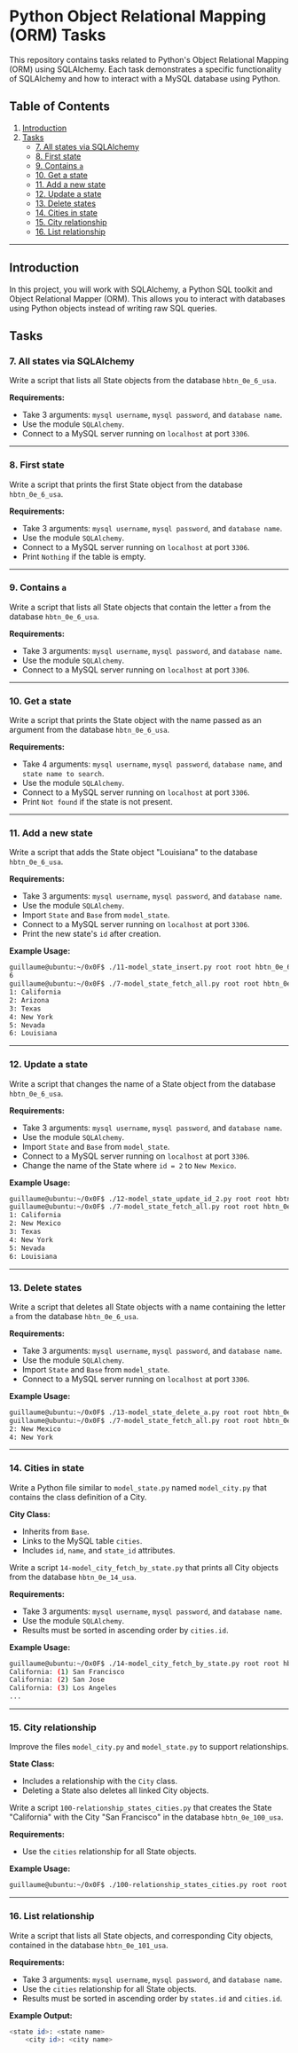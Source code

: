 # Python Object Relational Mapping (ORM) Tasks

This repository contains tasks related to Python's Object Relational Mapping (ORM) using SQLAlchemy. Each task demonstrates a specific functionality of SQLAlchemy and how to interact with a MySQL database using Python.

## Table of Contents
1. [Introduction](#introduction)
2. [Tasks](#tasks)
   - [7. All states via SQLAlchemy](#7-all-states-via-sqlalchemy)
   - [8. First state](#8-first-state)
   - [9. Contains `a`](#9-contains-a)
   - [10. Get a state](#10-get-a-state)
   - [11. Add a new state](#11-add-a-new-state)
   - [12. Update a state](#12-update-a-state)
   - [13. Delete states](#13-delete-states)
   - [14. Cities in state](#14-cities-in-state)
   - [15. City relationship](#15-city-relationship)
   - [16. List relationship](#16-list-relationship)

---

## Introduction

In this project, you will work with SQLAlchemy, a Python SQL toolkit and Object Relational Mapper (ORM). This allows you to interact with databases using Python objects instead of writing raw SQL queries.

## Tasks

### 7. All states via SQLAlchemy
Write a script that lists all State objects from the database `hbtn_0e_6_usa`.

**Requirements:**
- Take 3 arguments: `mysql username`, `mysql password`, and `database name`.
- Use the module `SQLAlchemy`.
- Connect to a MySQL server running on `localhost` at port `3306`.

---

### 8. First state
Write a script that prints the first State object from the database `hbtn_0e_6_usa`.

**Requirements:**
- Take 3 arguments: `mysql username`, `mysql password`, and `database name`.
- Use the module `SQLAlchemy`.
- Connect to a MySQL server running on `localhost` at port `3306`.
- Print `Nothing` if the table is empty.

---

### 9. Contains `a`
Write a script that lists all State objects that contain the letter `a` from the database `hbtn_0e_6_usa`.

**Requirements:**
- Take 3 arguments: `mysql username`, `mysql password`, and `database name`.
- Use the module `SQLAlchemy`.
- Connect to a MySQL server running on `localhost` at port `3306`.

---

### 10. Get a state
Write a script that prints the State object with the name passed as an argument from the database `hbtn_0e_6_usa`.

**Requirements:**
- Take 4 arguments: `mysql username`, `mysql password`, `database name`, and `state name to search`.
- Use the module `SQLAlchemy`.
- Connect to a MySQL server running on `localhost` at port `3306`.
- Print `Not found` if the state is not present.

---

### 11. Add a new state
Write a script that adds the State object "Louisiana" to the database `hbtn_0e_6_usa`.

**Requirements:**
- Take 3 arguments: `mysql username`, `mysql password`, and `database name`.
- Use the module `SQLAlchemy`.
- Import `State` and `Base` from `model_state`.
- Connect to a MySQL server running on `localhost` at port `3306`.
- Print the new state's `id` after creation.

**Example Usage:**
```bash
guillaume@ubuntu:~/0x0F$ ./11-model_state_insert.py root root hbtn_0e_6_usa 
6
guillaume@ubuntu:~/0x0F$ ./7-model_state_fetch_all.py root root hbtn_0e_6_usa 
1: California
2: Arizona
3: Texas
4: New York
5: Nevada
6: Louisiana
```

---

### 12. Update a state
Write a script that changes the name of a State object from the database `hbtn_0e_6_usa`.

**Requirements:**
- Take 3 arguments: `mysql username`, `mysql password`, and `database name`.
- Use the module `SQLAlchemy`.
- Import `State` and `Base` from `model_state`.
- Connect to a MySQL server running on `localhost` at port `3306`.
- Change the name of the State where `id = 2` to `New Mexico`.

**Example Usage:**
```bash
guillaume@ubuntu:~/0x0F$ ./12-model_state_update_id_2.py root root hbtn_0e_6_usa 
guillaume@ubuntu:~/0x0F$ ./7-model_state_fetch_all.py root root hbtn_0e_6_usa 
1: California
2: New Mexico
3: Texas
4: New York
5: Nevada
6: Louisiana
```

---

### 13. Delete states
Write a script that deletes all State objects with a name containing the letter `a` from the database `hbtn_0e_6_usa`.

**Requirements:**
- Take 3 arguments: `mysql username`, `mysql password`, and `database name`.
- Use the module `SQLAlchemy`.
- Import `State` and `Base` from `model_state`.
- Connect to a MySQL server running on `localhost` at port `3306`.

**Example Usage:**
```bash
guillaume@ubuntu:~/0x0F$ ./13-model_state_delete_a.py root root hbtn_0e_6_usa 
guillaume@ubuntu:~/0x0F$ ./7-model_state_fetch_all.py root root hbtn_0e_6_usa 
2: New Mexico
4: New York
```

---

### 14. Cities in state
Write a Python file similar to `model_state.py` named `model_city.py` that contains the class definition of a City.

**City Class:**
- Inherits from `Base`.
- Links to the MySQL table `cities`.
- Includes `id`, `name`, and `state_id` attributes.

Write a script `14-model_city_fetch_by_state.py` that prints all City objects from the database `hbtn_0e_14_usa`.

**Requirements:**
- Take 3 arguments: `mysql username`, `mysql password`, and `database name`.
- Use the module `SQLAlchemy`.
- Results must be sorted in ascending order by `cities.id`.

**Example Usage:**
```bash
guillaume@ubuntu:~/0x0F$ ./14-model_city_fetch_by_state.py root root hbtn_0e_14_usa
California: (1) San Francisco
California: (2) San Jose
California: (3) Los Angeles
...
```

---

### 15. City relationship
Improve the files `model_city.py` and `model_state.py` to support relationships.

**State Class:**
- Includes a relationship with the `City` class.
- Deleting a State also deletes all linked City objects.

Write a script `100-relationship_states_cities.py` that creates the State "California" with the City "San Francisco" in the database `hbtn_0e_100_usa`.

**Requirements:**
- Use the `cities` relationship for all State objects.

**Example Usage:**
```bash
guillaume@ubuntu:~/0x0F$ ./100-relationship_states_cities.py root root hbtn_0e_100_usa
```

---

### 16. List relationship
Write a script that lists all State objects, and corresponding City objects, contained in the database `hbtn_0e_101_usa`.

**Requirements:**
- Take 3 arguments: `mysql username`, `mysql password`, and `database name`.
- Use the `cities` relationship for all State objects.
- Results must be sorted in ascending order by `states.id` and `cities.id`.

**Example Output:**
```bash
<state id>: <state name>
    <city id>: <city name>
```

